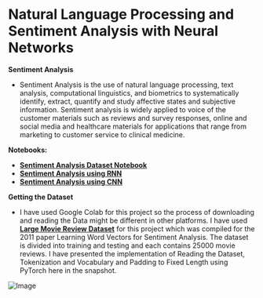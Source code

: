 # **Natural Language Processing and Sentiment Analysis with Neural Networks**

**Sentiment Analysis**
- Sentiment Analysis is the use of natural language processing, text analysis, computational linguistics, and biometrics to systematically identify, extract, quantify and study affective states and subjective information. Sentiment analysis is widely applied to voice of the customer materials such as reviews and survey responses, online and social media and healthcare materials for applications that range from marketing to customer service to clinical medicine.

**Notebooks:**
- [**Sentiment Analysis Dataset Notebook**](https://github.com/ThinamXx/NeuralNetworks__SentimentAnalysis/blob/master/PyTorch/Sentiment%20Analysis%20Dataset.ipynb)
- [**Sentiment Analysis using RNN**](https://github.com/ThinamXx/NeuralNetworks__SentimentAnalysis/blob/master/PyTorch/Sentiment%20Analysis%20RNN.ipynb)
- [**Sentiment Analysis using CNN**](https://github.com/ThinamXx/NeuralNetworks__SentimentAnalysis/blob/master/PyTorch/Sentiment%20Analysis%20CNN.ipynb)

**Getting the Dataset**
- I have used Google Colab for this project so the process of downloading and reading the Data might be different in other platforms. I have used [**Large Movie Review Dataset**](https://ai.stanford.edu/~amaas/data/sentiment/) for this project  which was compiled for the 2011 paper Learning Word Vectors for Sentiment Analysis. The dataset is divided into training and testing and each contains 25000 movie reviews. I have presented the implementation of Reading the Dataset, Tokenization and Vocabulary and Padding to Fixed Length using PyTorch here in the snapshot.

![Image](https://github.com/ThinamXx/300Days__MachineLearningDeepLearning/blob/main/Images/Day%20176.PNG)
